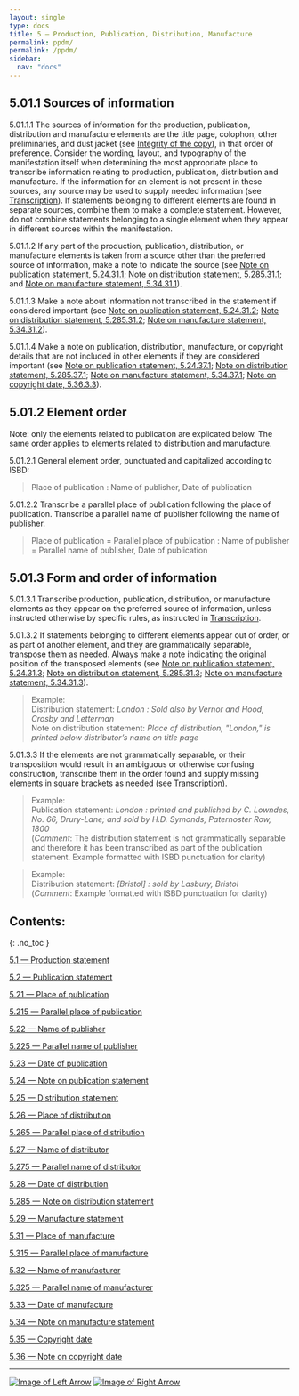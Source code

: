 ```yaml
---
layout: single
type: docs
title: 5 — Production, Publication, Distribution, Manufacture
permalink: ppdm/
permalink: /ppdm/
sidebar:
  nav: "docs"
---
```


## 5.01.1 Sources of information

<a name="5.01.1.1">5.01.1.1</a> The sources of information for the production, publication, distribution and manufacture elements are the title page, colophon, other preliminaries, and dust jacket (see [Integrity of the copy](/DCRMR/introduction/#i018-integrity-of-the-copy)), in that order of preference. Consider the wording, layout, and typography of the manifestation itself when determining the most appropriate place to transcribe information relating to production,  publication, distribution and manufacture. If the information for an element is not present in these sources, any source may be used to supply needed information (see [Transcription](/DCRMR/general-rules/Transcription/)). If statements belonging to different elements are found in separate sources, combine them to make a complete statement.  However, do not combine statements belonging to a single element when they appear in different sources within the manifestation.

<a name="5.01.1.2">5.01.1.2</a> If any part of the production, publication, distribution, or manufacture elements is taken from a source other than the preferred source of information, make a note to indicate the source (see [Note on publication statement, 5.24.31.1](/DCRMR/ppdm/Note-on-publication-statement/#5.24.31.1); [Note on distribution statement, 5.285.31.1](/DCRMR/ppdm/Note-on-distribution-statement/#5.285.31.1); and [Note on manufacture statement, 5.34.31.1](/DCRMR/ppdm/Note-on-manufacture-statement/#5.34.31.1)).

<a name="5.01.1.3">5.01.1.3</a> Make a note about information not transcribed in the statement if considered important (see [Note on publication statement, 5.24.31.2](/DCRMR/ppdm/Note-on-publication-statement/#5.24.31.2); [Note on distribution statement, 5.285.31.2](/DCRMR/ppdm/Note-on-distribution-statement/#5.285.31.2); [Note on manufacture statement, 5.34.31.2](/DCRMR/ppdm/Note-on-manufacture-statement/#5.34.31.2)).

<a name="5.01.1.4">5.01.1.4</a> Make a note on publication, distribution, manufacture, or copyright details that are not included in other elements if they are considered important (see [Note on publication statement, 5.24.37.1](/DCRMR/ppdm/Note-on-publication-statement/#5.24.37.1); [Note on distribution statement, 5.285.37.1](/DCRMR/ppdm/Note-on-distribution-statement/#5.285.37.1); [Note on manufacture statement, 5.34.37.1](/DCRMR/ppdm/Note-on-manufacture-statement/#5.34.37.1); [Note on copyright date, 5.36.3.3](/DCRMR/ppdm/Note-on-copyright-date/#5.36.3.3)).

## 5.01.2 Element order

Note: only the elements related to publication are explicated below. The same order applies to elements related to distribution and manufacture.

<a name="5.01.2.1">5.01.2.1</a> General element order, punctuated and capitalized according to ISBD:

>Place of publication : Name of publisher, Date of publication

<a name="5.01.2.2">5.01.2.2</a> Transcribe a parallel place of publication following the place of publication. Transcribe a parallel name of publisher following the name of publisher.

> Place of publication = Parallel place of publication : Name of publisher = Parallel name of publisher, Date of publication

## 5.01.3 Form and order of information

<a name="5.01.3.1">5.01.3.1</a> Transcribe production, publication, distribution, or manufacture elements as they appear on the preferred source of information, unless instructed otherwise by specific rules, as instructed in [Transcription](/DCRMR/general-rules/Transcription/).

<a name="5.01.3.2">5.01.3.2</a> If statements belonging to different elements appear out of order, or as part of another element, and they are grammatically separable, transpose them as needed. Always make a note indicating the original position of the transposed elements (see [Note on publication statement, 5.24.31.3](/DCRMR/ppdm/Note-on-publication-statement/#5.24.31.3); [Note on distribution statement, 5.285.31.3](/DCRMR/ppdm/Note-on-distribution-statement/#5.285.31.3); [Note on manufacture statement, 5.34.31.3](/DCRMR/ppdm/Note-on-manufacture-statement/#5.34.31.3)). 

>Example:  
>Distribution statement: <CITE> London : Sold also by Vernor and Hood, Crosby and Letterman</CITE>  
>Note on distribution statement: <CITE>Place of distribution, "London," is printed below distributor’s name on title page</CITE>

<a name="5.01.3.3">5.01.3.3</a> If the elements are not grammatically separable, or their transposition would result in an ambiguous or otherwise confusing construction, transcribe them in the order found and supply missing elements in square brackets as needed (see [Transcription](/DCRMR/general-rules/Transcription/)).

>Example:  
>Publication statement: <CITE> London : printed and published by C. Lowndes, No. 66, Drury-Lane; and sold by H.D. Symonds, Paternoster Row, 1800</CITE>  
>(*Comment*: The distribution statement is not grammatically separable and therefore it has been transcribed as part of the publication statement. Example formatted with ISBD punctuation for clarity)  

>Example:  
>Distribution statement: <CITE>[Bristol] : sold by Lasbury, Bristol</CITE>  
>(*Comment*: Example formatted with ISBD punctuation for clarity)

## Contents:
{: .no_toc }

[5.1 — Production statement](/DCRMR/ppdm/Production-statement/)

[5.2 — Publication statement](/DCRMR/ppdm/Publication-statement/)

[5.21 — Place of publication](/DCRMR/ppdm/Place-of-publication/)

[5.215 — Parallel place of publication](/DCRMR/ppdm/Parallel-place-of-publication/)

[5.22 — Name of publisher](/DCRMR/ppdm/Name-of-publisher/)

[5.225 — Parallel name of publisher](/DCRMR/ppdm/Parallel-name-of-publisher/)

[5.23 — Date of publication](/DCRMR/ppdm/Date-of-publication/)

[5.24 — Note on publication statement](/DCRMR/ppdm/Note-on-publication-statement/)

[5.25 — Distribution statement](/DCRMR/ppdm/Distribution-statement/)

[5.26 — Place of distribution](/DCRMR/ppdm/Place-of-distribution/)

[5.265 — Parallel place of distribution](/DCRMR/ppdm/Parallel-place-of-distribution/)

[5.27 — Name of distributor](/DCRMR/ppdm/Name-of-distributor/)

[5.275 — Parallel name of distributor](/DCRMR/ppdm/Parallel-name-of-distributor/)

[5.28 — Date of distribution](/DCRMR/ppdm/Date-of-distribution/)

[5.285 — Note on distribution statement](/DCRMR/ppdm/Note-on-distribution-statement/)

[5.29 — Manufacture statement](/DCRMR/ppdm/Manufacture-statement/)

[5.31 — Place of manufacture](/DCRMR/ppdm/Place-of-manufacture/)

[5.315 — Parallel place of manufacture](/DCRMR/ppdm/Parallel-place-of-manufacture/)

[5.32 — Name of manufacturer](/DCRMR/ppdm/Name-of-manufacturer/)

[5.325 — Parallel name of manufacturer](/DCRMR/ppdm/Parallel-name-of-manufacturer/)

[5.33 — Date of manufacture](/DCRMR/ppdm/Date-of-manufacture/)

[5.34 — Note on manufacture statement](/DCRMR/ppdm/Note-on-manufacture-statement/)

[5.35 — Copyright date](/DCRMR/ppdm/Copyright-date/)

[5.36 — Note on copyright date](/DCRMR/ppdm/Note-on-copyright-date/)

---

[![Image of Left Arrow](https://rbms-bsc.github.io/DCRMR/assets/pictures/navigation/Arrow_Left.png "4.21 — Details of cartographic content")](/DCRMR/mathematical-details/Details-of-cartographic-content/) [![Image of Right Arrow](https://rbms-bsc.github.io/DCRMR/assets/pictures/navigation/Arrow_Right.png "5.1 — Production statement")](/DCRMR/ppdm/Production-statement/)
